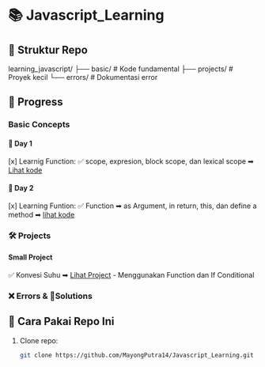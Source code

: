 # 📚 Javascript_Learning

## 📂 Struktur Repo  
learning_javascript/
├── basic/ # Kode fundamental
├── projects/ # Proyek kecil
└── errors/ # Dokumentasi error


## 🔹 Progress  
### Basic Concepts 
#### 📝 Day 1  
[x] Learnig Function:
✅ scope, expresion, block scope, dan lexical scope ➡ [Lihat kode](basics/function_scope.js)  
#### 📝 Day 2
[x] Learning Funtion:
✅  Function ➡ as Argument, in return, this, dan define a method ➡ [lihat kode](basics/function_as_argumnet.js)


### 🛠️ Projects
#### Small Project  
✅ Konvesi Suhu ➡ [Lihat Project](projects/konversi_suhu.js)
    - Menggunakan Function dan If Conditional


### ❌ Errors & 📔Solutions  


## 🚀 Cara Pakai Repo Ini  
1. Clone repo:  
   ```bash
   git clone https://github.com/MayongPutra14/Javascript_Learning.git




   
